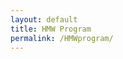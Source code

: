 ```yaml
---
layout: default
title: HMW Program
permalink: /HMWprogram/
---
```


<div class="main content container-fluid">
</div>
